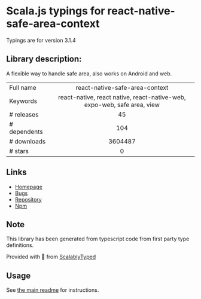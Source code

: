 
# Scala.js typings for react-native-safe-area-context

Typings are for version 3.1.4

## Library description:
A flexible way to handle safe area, also works on Android and web.

|                    |                 |
| ------------------ | :-------------: |
| Full name          | react-native-safe-area-context |
| Keywords           | react-native, react native, react-native-web, expo-web, safe area, view |
| # releases         | 45 |
| # dependents       | 104 |
| # downloads        | 3604487 |
| # stars            | 0 |

## Links
- [Homepage](https://github.com/th3rdwave/react-native-safe-area-context#readme)
- [Bugs](https://github.com/th3rdwave/react-native-safe-area-context/issues)
- [Repository](https://github.com/th3rdwave/react-native-safe-area-context)
- [Npm](https://www.npmjs.com/package/react-native-safe-area-context)
    


## Note
This library has been generated from typescript code from first party type definitions.

Provided with :purple_heart: from [ScalablyTyped](https://github.com/oyvindberg/ScalablyTyped)

## Usage
See [the main readme](../../readme.md) for instructions.


